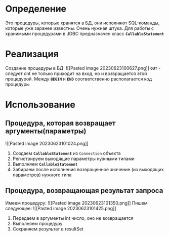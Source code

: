 # Определение
Это процедуры, которые хранятся в БД, они исполняют SQL-команды, которые уже заранее известны. Очень нужная штука. Для работы с хранимыми процедурами в JDBC предназначен класс **`CallableStatement`**
# Реализация
Создание процедуры в БД:
![[Pasted image 20230623100627.png]]
**`OUT`** - следует cnt не только приходит на вход, но и возвращается этой процедурой.
Между **`BEGIN`** и **`END`** соответственно располагается код процедуры
# Использование
## Процедура, которая возвращает аргументы(параметры)
![[Pasted image 20230623101024.png]]
1. Создаем **`CallableStatement`** из `Connection` объекта
2. Регистрируем выходящие параметры нужными типами
3. Выполняем **`CallableStatement`**
4. Забираем после исполнения возвращенное значение (из выходящих параметров) нужного типа
## Процедура, возвращающая результат запроса
Имеем процедуру:
![[Pasted image 20230623101350.png]]
Пишем следующее:
![[Pasted image 20230623101425.png]]
1. Передаем в аргументы int число, оно не возвращается
2. Выполняем процедуру
3. Сохраняем результат в resultSet